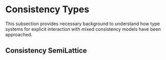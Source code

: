 # Consistency Types
This subsection provides necessary background to understand how type systems
for explicit interaction with mixed consistency models have been approached.

## Consistency SemiLattice
